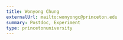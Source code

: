 ```yaml
---
title: Wonyong Chung
externalUrl: mailto:wonyongc@princeton.edu
summary: Postdoc, Experiment
type: princetonuniversity
---
```

